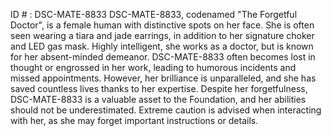 ID # : DSC-MATE-8833
DSC-MATE-8833, codenamed "The Forgetful Doctor", is a female human with distinctive spots on her face. She is often seen wearing a tiara and jade earrings, in addition to her signature choker and LED gas mask. Highly intelligent, she works as a doctor, but is known for her absent-minded demeanor. DSC-MATE-8833 often becomes lost in thought or engrossed in her work, leading to humorous incidents and missed appointments. However, her brilliance is unparalleled, and she has saved countless lives thanks to her expertise. Despite her forgetfulness, DSC-MATE-8833 is a valuable asset to the Foundation, and her abilities should not be underestimated. Extreme caution is advised when interacting with her, as she may forget important instructions or details.